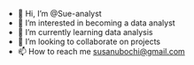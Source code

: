 - 👋 Hi, I’m @Sue-analyst
- 👀 I’m interested in becoming a data analyst
- 🌱 I’m currently learning data analysis
- 💞️ I’m looking to collaborate on projects
- 📫 How to reach me susanubochi@gmail.com

<!---
Sue-analyst/Sue-analyst is a ✨ special ✨ repository because its `README.md` (this file) appears on your GitHub profile.
You can click the Preview link to take a look at your changes.
--->

